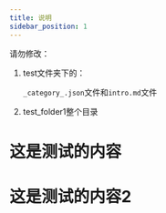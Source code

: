 ```yaml
---
title: 说明
sidebar_position: 1
---
```


请勿修改：

1. test文件夹下的：

   `_category_.json`文件和`intro.md`文件

2. test_folder1整个目录


# 这是测试的内容

# 这是测试的内容2
